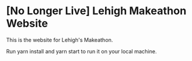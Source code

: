 # [No Longer Live] Lehigh Makeathon Website

This is the website for Lehigh's Makeathon.

Run yarn install and yarn start to run it on your local machine.

